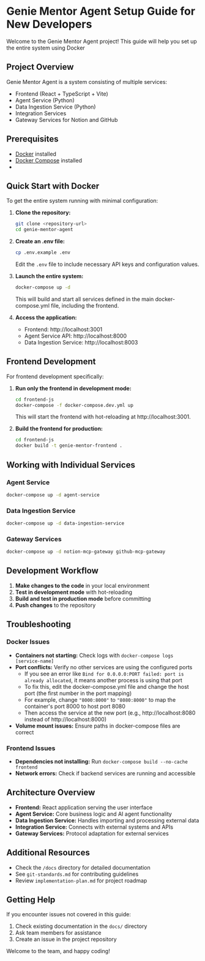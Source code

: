 # Genie Mentor Agent Setup Guide for New Developers

Welcome to the Genie Mentor Agent project! This guide will help you set up the entire system using Docker

## Project Overview

Genie Mentor Agent is a system consisting of multiple services:

- Frontend (React + TypeScript + Vite)
- Agent Service (Python)
- Data Ingestion Service (Python)
- Integration Services
- Gateway Services for Notion and GitHub

## Prerequisites

- [Docker](https://www.docker.com/products/docker-desktop/) installed
- [Docker Compose](https://docs.docker.com/compose/install/) installed
- 
## Quick Start with Docker

To get the entire system running with minimal configuration:

1. **Clone the repository:**

   ```bash
   git clone <repository-url>
   cd genie-mentor-agent
   ```

2. **Create an .env file:**

   ```bash
   cp .env.example .env
   ```

   Edit the `.env` file to include necessary API keys and configuration values.

3. **Launch the entire system:**

   ```bash
   docker-compose up -d
   ```

   This will build and start all services defined in the main docker-compose.yml file, including the frontend.

4. **Access the application:**
   - Frontend: http://localhost:3001
   - Agent Service API: http://localhost:8000
   - Data Ingestion Service: http://localhost:8003

## Frontend Development

For frontend development specifically:

1. **Run only the frontend in development mode:**

   ```bash
   cd frontend-js
   docker-compose -f docker-compose.dev.yml up
   ```

   This will start the frontend with hot-reloading at http://localhost:3001.

2. **Build the frontend for production:**
   ```bash
   cd frontend-js
   docker build -t genie-mentor-frontend .
   ```

## Working with Individual Services

### Agent Service

```bash
docker-compose up -d agent-service
```

### Data Ingestion Service

```bash
docker-compose up -d data-ingestion-service
```

### Gateway Services

```bash
docker-compose up -d notion-mcp-gateway github-mcp-gateway
```

## Development Workflow

1. **Make changes to the code** in your local environment
2. **Test in development mode** with hot-reloading
3. **Build and test in production mode** before committing
4. **Push changes** to the repository

## Troubleshooting

### Docker Issues

- **Containers not starting:** Check logs with `docker-compose logs [service-name]`
- **Port conflicts:** Verify no other services are using the configured ports
  - If you see an error like `Bind for 0.0.0.0:PORT failed: port is already allocated`, it means another process is using that port
  - To fix this, edit the docker-compose.yml file and change the host port (the first number in the port mapping)
  - For example, change `"8000:8000"` to `"8080:8000"` to map the container's port 8000 to host port 8080
  - Then access the service at the new port (e.g., http://localhost:8080 instead of http://localhost:8000)
- **Volume mount issues:** Ensure paths in docker-compose files are correct

### Frontend Issues

- **Dependencies not installing:** Run `docker-compose build --no-cache frontend`
- **Network errors:** Check if backend services are running and accessible

## Architecture Overview

- **Frontend:** React application serving the user interface
- **Agent Service:** Core business logic and AI agent functionality
- **Data Ingestion Service:** Handles importing and processing external data
- **Integration Service:** Connects with external systems and APIs
- **Gateway Services:** Protocol adaptation for external services

## Additional Resources

- Check the `/docs` directory for detailed documentation
- See `git-standards.md` for contributing guidelines
- Review `implementation-plan.md` for project roadmap

## Getting Help

If you encounter issues not covered in this guide:

1. Check existing documentation in the `docs/` directory
2. Ask team members for assistance
3. Create an issue in the project repository

Welcome to the team, and happy coding!

